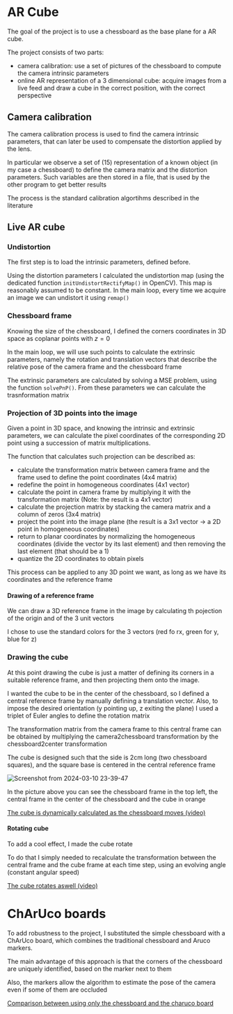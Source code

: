 # AR Cube
The goal of the project is to use a chessboard as the base plane for a AR cube.

The project consists of two parts:
- camera calibration: use a set of pictures of the chessboard to compute the camera intrinsic parameters
- online AR representation of a 3 dimensional cube: acquire images from a live feed and draw a cube in the correct position, with the correct perspective

## Camera calibration
The camera calibration process is used to find the camera intrinsic parameters, that can later be used to compensate the distortion applied by the lens.

In particular we observe a set of (15) representation of a known object (in my case a chessboard) to define the camera matrix and the distortion parameters. Such variables are then stored in a file, that is used by the other program to get better results

The process is the standard calibration algortihms described in the literature

## Live AR cube

### Undistortion
The first step is to load the intrinsic parameters, defined before.

Using the distortion parameters I calculated the undistortion map (using the dedicated function `initUndistortRectifyMap()` in OpenCV). This map is reasonably assumed to be constant. In the main loop, every time we acquire an image we can undistort it using `remap()`

### Chessboard frame
Knowing the size of the chessboard, I defined the corners coordinates in 3D space as coplanar points with $z=0$

In the main loop, we will use such points to calculate the extrinsic parameters, namely the rotation and translation vectors that describe the relative pose of the camera frame and the chessboard frame

The extrinsic parameters are calculated by solving a MSE problem, using the function `solvePnP()`. From these parameters we can calculate the trasnformation matrix

### Projection of 3D points into the image
Given a point in 3D space, and knowing the intrinsic and extrinsic parameters, we can calculate the pixel coordinates of the corresponding 2D point using a succession of matrix multiplications.

The function that calculates such projection can be described as:
- calculate the transformation matrix between camera frame and the frame used to define the point coordinates (4x4 matrix)
- redefine the point in homogeneous coordinates (4x1 vector)
- calculate the point in camera frame by multiplying it with the transformation matrix (Note: the result is a 4x1 vector)
- calculate the projection matrix by stacking the camera matrix and a column of zeros (3x4 matrix)
- project the point into the image plane (the result is a 3x1 vector -> a 2D point in homogeneous coordinates)
- return to planar coordinates by normalizing the homogeneous coordinates (divide the vector by its last element) and then removing the last element (that should be a 1)
- quantize the 2D coordinates to obtain pixels

This process can be applied to any 3D point we want, as long as we have its coordinates and the reference frame

#### Drawing of a reference frame
We can draw a 3D reference frame in the image by calculating th pojection of the origin and of the 3 unit vectors

I chose to use the standard colors for the 3 vectors (red fo rx, green for y, blue for z)

### Drawing the cube
At this point drawing the cube is just a matter of defining its corners in a suitable reference frame, and then projecting them onto the image.

I wanted the cube to be in the center of the chessboard, so I defined a central reference frame by manually defining a translation vector. Also, to impose the desired orientation (y pointing up, z exiting the plane) I used a triplet of Euler angles to define the rotation matrix

The transformation matrix from the camera frame to this central frame can be obtained by multiplying the camera2chessboard transformation by the chessboard2center transformation 

The cube is designed such that the side is 2cm long (two chessboard squares), and the square base is centered in the central reference frame

![Screenshot from 2024-03-10 23-39-47](https://github.com/eliferin14/AR_cube/assets/76204928/0d2780b9-97da-4fbf-b312-dc0b8625b85d)

In the picture above you can see the chessboard frame in the top left, the central frame in the center of the chessboard and the cube in orange

[The cube is dynamically calculated as the chessboard moves (video)](https://imgur.com/CVmUvCD)

#### Rotating cube
To add a cool effect, I made the cube rotate


To do that I simply needed to recalculate the transformation between the central frame and the cube frame at each time step, using an evolving angle (constant angular speed)

[The cube rotates aswell (video)](https://imgur.com/ENrEHXJ)

# ChArUco boards
To add robustness to the project, I substituted the simple chessboard with a ChArUco board, which combines the traditional chessboard and Aruco markers.

The main advantage of this approach is that the corners of the chessboard are uniquely identified, based on the marker next to them

Also, the markers allow the algorithm to estimate the pose of the camera even if some of them are occluded

[Comparison between using only the chessboard and the charuco board](https://imgur.com/a/mf3809V)

